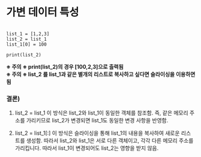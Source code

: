 # 가변 데이터 특성

```

list_1 = [1,2,3]
list_2 = list_1
list_1[0] = 100

print(list_2) 
```

**※ 주의 ※ print(list_2)의 경우 [100,2,3]으로 출력됨**  
**※ 주의 ※ list_2 를 list_1과 같은 별개의 리스트로 복사하고 싶다면 슬라이싱을 이용하면 됨**

### 결론)
  1. list_2 = list_1
     이 방식은 list_2와 list_1이 동일한 객체를 참조함. 즉, 같은 메모리 주소를 가리키므로 list_2가 변경되면 list_1도 동일한 변경 사항을 반영함.
  2) list_2 = list_1[:]
     이 방식은 슬라이싱을 통해 list_1의 내용을 복사하여 새로운 리스트를 생성함. 따라서 list_2와 list_1은 서로 다른 객체이고, 각각 다른 메모리 주소를 가리킵니다.
     따라서 list_1이 변경되어도 list_2는 영향을 받지 않음.


